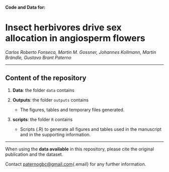 **Code and Data for:**

# Insect herbivores drive sex allocation in angiosperm flowers

_Carlos Roberto Fonseca, Martin M. Gossner, Johannes Kollmann, Martin Brändle, Gustavo Brant Paterno_

------------------------------------------------------------------------

## Content of the repository

1.  **Data**: the folder `data` contains

3.  **Outputs**: the folder `outputs` contains
    -   The figures, tables and temporary files generated.
4.  **scripts**: the folder `R` contains
    -   Scripts (.R) to generate all figures and tables used in the manuscript and in the supporting information.
    
------------------------------------------------------------------------

When using the **data available** in this repository, please cite the original publication and the dataset.

Contact [paternogbc\@gmail.com](mailto:paternogbc@gmail.com){.email} for any further information.
